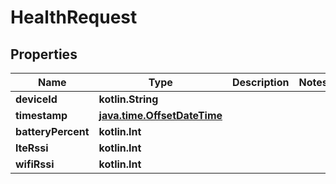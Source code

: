 
# HealthRequest

## Properties
| Name | Type | Description | Notes |
| ------------ | ------------- | ------------- | ------------- |
| **deviceId** | **kotlin.String** |  |  |
| **timestamp** | [**java.time.OffsetDateTime**](java.time.OffsetDateTime.md) |  |  |
| **batteryPercent** | **kotlin.Int** |  |  |
| **lteRssi** | **kotlin.Int** |  |  |
| **wifiRssi** | **kotlin.Int** |  |  |



